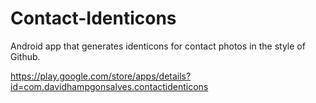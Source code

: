 Contact-Identicons
==================

Android app that generates identicons for contact photos in the style of Github.

https://play.google.com/store/apps/details?id=com.davidhampgonsalves.contactidenticons
